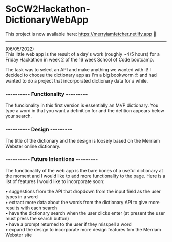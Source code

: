 # SoCW2Hackathon-DictionaryWebApp

This project is now available here: https://merryiamfetcher.netlify.app 🥳

---

(06/05/2022)  <br />
This little web app is the result of a day's work (roughly ~4/5 hours) for a Friday Hackathon in week 2 of the 16 week School of Code bootcamp.

The task was to select an API and make anything we wanted with it!
I decided to choose the dictionary app as I'm a big bookworm 🤓 and had wanted to do a project that incorporated dictionary data for a while.  <br />


### ---------- Functionality ---------  <br />
The funcionality in this first version is essentially an MVP dictionary. You type a word in that you want a definition for and the defition appears below your search.  <br />


### ---------- Design ---------  <br />
The title of the dictionary and the design is loosely based on the Merriam Webster online dictionary.  <br />


### ---------- Future Intentions ---------  <br />
The functionality of the web app is the bare bones of a useful dictionary at the moment and I would like to add more functionality to the page.
Here is a list of features I would like to incorporate soon: 

• suggestions from the API that dropdown from the input field as the user types in a word <br />
• extract more data about the words from the dictionary API to give more results with each search <br />
• have the dictionary search when the user clicks enter (at present the user must press the search button) <br />
• have a prompt returned to the user if they misspell a word <br />
• expand the design to incorporate more design features frm the Merriam Webster site <br />
